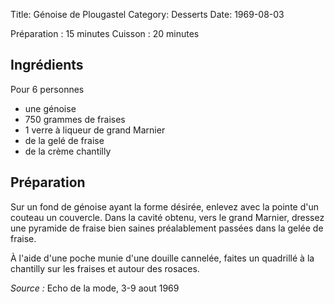 Title: Génoise de Plougastel
Category: Desserts
Date: 1969-08-03

Préparation : 15 minutes
Cuisson : 20 minutes

## Ingrédients

Pour 6 personnes

* une génoise
* 750 grammes de fraises
* 1 verre à liqueur de grand Marnier
* de la gelé de fraise
* de la crème chantilly

## Préparation

Sur un fond de génoise ayant la forme désirée, enlevez avec la pointe d'un
couteau un couvercle. Dans la cavité obtenu, vers le grand Marnier, dressez une
pyramide de fraise bien saines préalablement passées dans la gelée de fraise.

À l'aide d'une poche munie d'une douille cannelée, faites un quadrillé à la
chantilly sur les fraises et autour des rosaces.

*Source :* Echo de la mode, 3-9 aout 1969
